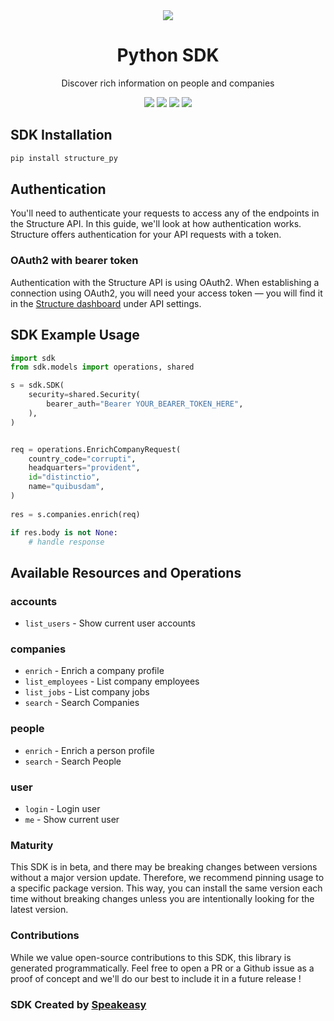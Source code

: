 <div align="center">
    <picture>
        <source srcset="https://user-images.githubusercontent.com/6267663/229523981-b357a689-adc6-4905-ac0e-e432aee5800b.png" media="(prefers-color-scheme: dark)">
        <img src="https://user-images.githubusercontent.com/6267663/229523981-b357a689-adc6-4905-ac0e-e432aee5800b.png">
    </picture>
    <h1>Python SDK</h1>
   <p>Discover rich information on people and companies</p>
   <a href="https://docs.structure.ac/"><img src="https://img.shields.io/static/v1?label=Docs&message=API Ref&color=2564ec&style=for-the-badge" /></a>
   <a href="https://github.com/structure-ac/structure-python/actions"><img src="https://img.shields.io/github/actions/workflow/status/structure-ac/structure-python/speakeasy_sdk_generation.yml?style=for-the-badge" /></a>
  <a href="https://opensource.org/licenses/MIT"><img src="https://img.shields.io/badge/License-MIT-blue.svg?style=for-the-badge" /></a>
  <a href="https://github.com/structure-ac/structure-python/releases"><img src="https://img.shields.io/github/v/release/structure-ac/structure-python?sort=semver&style=for-the-badge" /></a>
</div>

<!-- Start SDK Installation -->
## SDK Installation

```bash
pip install structure_py
```
<!-- End SDK Installation -->

## Authentication
You'll need to authenticate your requests to access any of the endpoints in the Structure API. In this guide, we'll look at how authentication works. Structure offers authentication for your API requests with a token.

### OAuth2 with bearer token
Authentication with the Structure API is using OAuth2. When establishing a connection using OAuth2, you will need your access token — you will find it in the [Structure dashboard](https://www.structure.ac/api_tokens) under API settings.

## SDK Example Usage
<!-- Start SDK Example Usage -->
```python
import sdk
from sdk.models import operations, shared

s = sdk.SDK(
    security=shared.Security(
        bearer_auth="Bearer YOUR_BEARER_TOKEN_HERE",
    ),
)


req = operations.EnrichCompanyRequest(
    country_code="corrupti",
    headquarters="provident",
    id="distinctio",
    name="quibusdam",
)
    
res = s.companies.enrich(req)

if res.body is not None:
    # handle response
```
<!-- End SDK Example Usage -->

<!-- Start SDK Available Operations -->
## Available Resources and Operations


### accounts

* `list_users` - Show current user accounts

### companies

* `enrich` - Enrich a company profile
* `list_employees` - List company employees
* `list_jobs` - List company jobs
* `search` - Search Companies

### people

* `enrich` - Enrich a person profile
* `search` - Search People

### user

* `login` - Login user
* `me` - Show current user
<!-- End SDK Available Operations -->

### Maturity

This SDK is in beta, and there may be breaking changes between versions without a major version update. Therefore, we recommend pinning usage
to a specific package version. This way, you can install the same version each time without breaking changes unless you are intentionally
looking for the latest version.

### Contributions

While we value open-source contributions to this SDK, this library is generated programmatically.
Feel free to open a PR or a Github issue as a proof of concept and we'll do our best to include it in a future release !

### SDK Created by [Speakeasy](https://docs.speakeasyapi.dev/docs/using-speakeasy/client-sdks)
